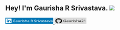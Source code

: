 ## Hey! I'm Gaurisha R Srivastava. <img src="https://media.giphy.com/media/hvRJCLFzcasrR4ia7z/giphy.gif" width="25px">
<a href="www.linkedin.com/in/gaurisha-r-srivastava"> <img src="https://github.com/Gaurisha21/Gaurisha21/blob/main/Images/1%20-%20Copy.png?raw=true" alt="Demo Video" height='20' width='150'/> </a>
<a href="github.com/Gaurisha21"> <img src="https://github.com/Gaurisha21/Gaurisha21/blob/main/Images/2%20(2).png?raw=true" alt="Demo Video" height='20' width='100'/> </a>

<!--
**Gaurisha21/Gaurisha21** is a ✨ _special_ ✨ repository because its `README.md` (this file) appears on your GitHub profile.

Here are some ideas to get you started:

- 🔭 I’m currently working on ...
- 🌱 I’m currently learning ...
- 👯 I’m looking to collaborate on ...
- 🤔 I’m looking for help with ...
- 💬 Ask me about ...
- 📫 How to reach me: ...
- 😄 Pronouns: ...
- ⚡ Fun fact: ...
-->
